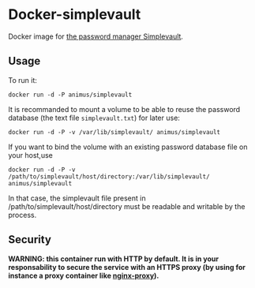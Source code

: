 Docker-simplevault
==================

Docker image for [the password manager Simplevault](http://simplevault.sourceforge.net/).

Usage
----

To run it:

```docker run -d -P animus/simplevault```

It is recommanded to mount a volume to be able to reuse the password database (the text file `simplevault.txt`) for later use:

```docker run -d -P -v /var/lib/simplevault/ animus/simplevault```

If you want to bind the volume with an existing password database file on your host,use

```docker run -d -P -v /path/to/simplevault/host/directory:/var/lib/simplevault/ animus/simplevault```

In that case, the simplevault file present in /path/to/simplevault/host/directory must be readable and writable by the process.

Security
--------

**WARNING: this container run with HTTP by default. It is in your responsability to secure the service with an HTTPS proxy (by using for instance a proxy container like [nginx-proxy](https://github.com/jwilder/nginx-proxy)).**
